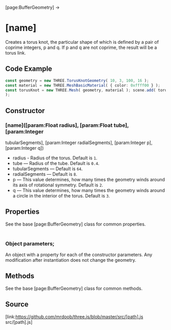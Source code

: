 [page:BufferGeometry] →

# [name]

Creates a torus knot, the particular shape of which is defined by a pair of
coprime integers, p and q. If p and q are not coprime, the result will be a
torus link.

## Code Example

  
```ts  
const geometry = new THREE.TorusKnotGeometry( 10, 3, 100, 16 );  
const material = new THREE.MeshBasicMaterial( { color: 0xffff00 } );  
const torusKnot = new THREE.Mesh( geometry, material ); scene.add( torusKnot
);  
```  

## Constructor

###  [name]([param:Float radius], [param:Float tube], [param:Integer
tubularSegments], [param:Integer radialSegments], [param:Integer p],
[param:Integer q])

  * radius - Radius of the torus. Default is `1`.
  * tube — Radius of the tube. Default is `0.4`.
  * tubularSegments — Default is `64`.
  * radialSegments — Default is `8`.
  * p — This value determines, how many times the geometry winds around its axis of rotational symmetry. Default is `2`. 
  * q — This value determines, how many times the geometry winds around a circle in the interior of the torus. Default is `3`. 

## Properties

See the base [page:BufferGeometry] class for common properties.

### <br/> Object parameters; <br/>

An object with a property for each of the constructor parameters. Any
modification after instantiation does not change the geometry.

## Methods

See the base [page:BufferGeometry] class for common methods.

## Source

[link:https://github.com/mrdoob/three.js/blob/master/src/[path].js
src/[path].js]

